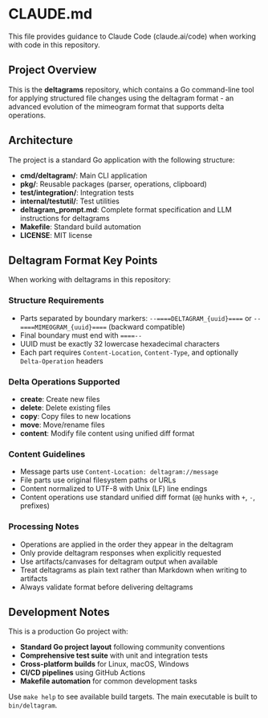 # CLAUDE.md

This file provides guidance to Claude Code (claude.ai/code) when working with code in this repository.

## Project Overview

This is the **deltagrams** repository, which contains a Go command-line tool for applying structured file changes using the deltagram format - an advanced evolution of the mimeogram format that supports delta operations.

## Architecture

The project is a standard Go application with the following structure:
- **cmd/deltagram/**: Main CLI application
- **pkg/**: Reusable packages (parser, operations, clipboard)
- **test/integration/**: Integration tests
- **internal/testutil/**: Test utilities  
- **deltagram_prompt.md**: Complete format specification and LLM instructions for deltagrams
- **Makefile**: Standard build automation
- **LICENSE**: MIT license

## Deltagram Format Key Points

When working with deltagrams in this repository:

### Structure Requirements
- Parts separated by boundary markers: `--====DELTAGRAM_{uuid}====` or `--====MIMEOGRAM_{uuid}====` (backward compatible)
- Final boundary must end with `====--`
- UUID must be exactly 32 lowercase hexadecimal characters
- Each part requires `Content-Location`, `Content-Type`, and optionally `Delta-Operation` headers

### Delta Operations Supported
- **create**: Create new files
- **delete**: Delete existing files  
- **copy**: Copy files to new locations
- **move**: Move/rename files
- **content**: Modify file content using unified diff format

### Content Guidelines
- Message parts use `Content-Location: deltagram://message`
- File parts use original filesystem paths or URLs
- Content normalized to UTF-8 with Unix (LF) line endings
- Content operations use standard unified diff format (`@@` hunks with `+`, `-`, ` ` prefixes)

### Processing Notes
- Operations are applied in the order they appear in the deltagram
- Only provide deltagram responses when explicitly requested
- Use artifacts/canvases for deltagram output when available
- Treat deltagrams as plain text rather than Markdown when writing to artifacts
- Always validate format before delivering deltagrams

## Development Notes

This is a production Go project with:
- **Standard Go project layout** following community conventions
- **Comprehensive test suite** with unit and integration tests
- **Cross-platform builds** for Linux, macOS, Windows
- **CI/CD pipelines** using GitHub Actions
- **Makefile automation** for common development tasks

Use `make help` to see available build targets. The main executable is built to `bin/deltagram`.